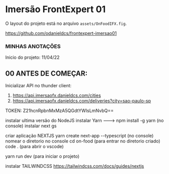 # Imersão FrontExpert 01

 O layout do projeto está no arquivo `assets/OnFoodIFX.fig`.

 https://github.com/odanieldcs/frontexpert-imersao01


### MINHAS ANOTAÇÕES 
Inicio do projeto: 11/04/22


## 00 ANTES DE COMEÇAR:
Inicializar API no thunder client:

1) https://api.imersaofx.danieldcs.com/cities
2) https://api.imersaofx.danieldcs.com/deliveries?city=sao-paulo-sp

TOKEN: Z21hcnRpbnMxMzA5QGdtYWlsLmNvbQ==


instalar ultima versão do NodeJS
instalar Yarn ---> npm install -g yarn (no console)
instalar next gs


criar aplicação NEXTJS
    yarn create next-app --typescript (no console)
    nomear o diretorio no console
    cd on-food (para entrar no  diretorio criado)
    code . (para abrir o vscode)

yarn run dev (para iniciar o projeto)

instalar TAILWINDCSS
https://tailwindcss.com/docs/guides/nextjs


